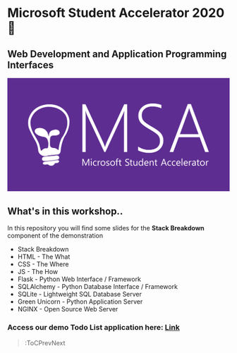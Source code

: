 
# Microsoft Student Accelerator 2020 🚀
## Web Development and Application Programming Interfaces


![Banner](/banner.jpeg)


## What's in this workshop..

In this repository you will find some slides for the **Stack Breakdown** component of the demonstration

- Stack Breakdown
- HTML - The What
- CSS - The Where
- JS - The How
- Flask - Python Web Interface / Framework
- SQLAlchemy - Python Database Interface / Framework
- SQLite - Lightweight SQL Database Server
- Green Unicorn - Python Application Server
- NGINX - Open Source Web Server

### Access our demo Todo List application here: [Link](https://flasktodomd.azurewebsites.net/)

> :ToCPrevNext
